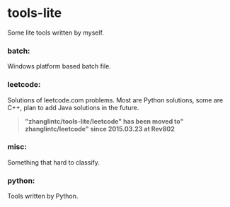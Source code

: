 tools-lite
==========

Some lite tools written by myself.

### batch:
Windows platform based batch file.

### leetcode:
Solutions of leetcode.com problems.
Most are Python solutions, some are C++,
plan to add Java solutions in the future.</br>
> **"zhanglintc/tools-lite/leetcode" has been moved to" zhanglintc/leetcode" since 2015.03.23 at Rev802**

### misc:
Something that hard to classify.

### python:
Tools written by Python.


